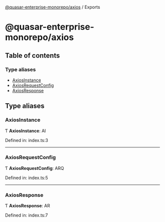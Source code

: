 [@quasar-enterprise-monorepo/axios](README.md) / Exports

# @quasar-enterprise-monorepo/axios

## Table of contents

### Type aliases

- [AxiosInstance](modules.md#axiosinstance)
- [AxiosRequestConfig](modules.md#axiosrequestconfig)
- [AxiosResponse](modules.md#axiosresponse)

## Type aliases

### AxiosInstance

Ƭ **AxiosInstance**: AI

Defined in: index.ts:3

___

### AxiosRequestConfig

Ƭ **AxiosRequestConfig**: ARQ

Defined in: index.ts:5

___

### AxiosResponse

Ƭ **AxiosResponse**: AR

Defined in: index.ts:7
